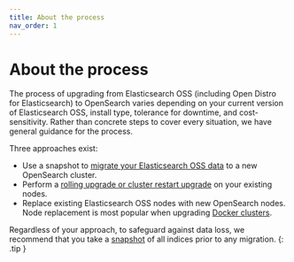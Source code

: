 ```yaml
---
title: About the process
nav_order: 1
---
```


# About the process

The process of upgrading from Elasticsearch OSS (including Open Distro for Elasticsearch) to OpenSearch varies depending on your current version of Elasticsearch OSS, install type, tolerance for downtime, and cost-sensitivity. Rather than concrete steps to cover every situation, we have general guidance for the process.

Three approaches exist:

- Use a snapshot to [migrate your Elasticsearch OSS data]({{site.url}}{{site.baseurl}}/upgrade-to/snapshot-migrate/) to a new OpenSearch cluster.
- Perform a [rolling upgrade or cluster restart upgrade]({{site.url}}{{site.baseurl}}/upgrade-to/upgrade-to/) on your existing nodes.
- Replace existing Elasticsearch OSS nodes with new OpenSearch nodes. Node replacement is most popular when upgrading [Docker clusters]({{site.url}}{{site.baseurl}}/upgrade-to/docker-upgrade-to/).

Regardless of your approach, to safeguard against data loss, we recommend that you take a [snapshot]({{site.url}}{{site.baseurl}}/opensearch/snapshot-restore/) of all indices prior to any migration.
{: .tip }
